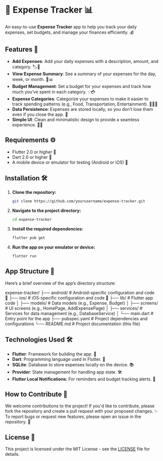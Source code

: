 # 🧾 Expense Tracker 📊
An easy-to-use **Expense Tracker** app to help you track your daily expenses, set budgets, and manage your finances efficiently. 💰

## Features 🌟
- **Add Expenses**: Add your daily expenses with a description, amount, and category. 🏷️💸
- **View Expense Summary**: See a summary of your expenses for the day, week, or month. 📅📊
- **Budget Management**: Set a budget for your expenses and track how much you’ve spent in each category. 💡💳
- **Expense Categories**: Categorize your expenses to make it easier to track spending patterns (e.g., Food, Transportation, Entertainment). 🍕🚗🎉
- **Data Persistence**: Expenses are stored locally, so you don’t lose them even if you close the app. 💾
- **Simple UI**: Clean and minimalistic design to provide a seamless experience. 🎨✨

## Requirements ⚙️
- Flutter 2.0 or higher 🦋
- Dart 2.0 or higher 🦄
- A mobile device or emulator for testing (Android or iOS) 📱

## Installation 🛠️

1. **Clone the repository:**
   ```bash
   git clone https://github.com/yourusername/expense-tracker.git
   ```

2. **Navigate to the project directory:**
   ```bash
   cd expense-tracker
   ```

3. **Install the required dependencies:**
   ```bash
   flutter pub get
   ```

4. **Run the app on your emulator or device:**
   ```bash
   flutter run
   ```

## App Structure 📁
Here’s a brief overview of the app’s directory structure:

expense-tracker/
├── android/               # Android-specific configuration and code 🤖
├── ios/                   # iOS-specific configuration and code 🍏
├── lib/                   # Flutter app code
│   ├── models/            # Data models (e.g., Expense, Budget)
│   ├── screens/           # UI screens (e.g., HomePage, AddExpensePage)
│   ├── services/          # Services for data management (e.g., DatabaseService)
│   └── main.dart          # Entry point for the app
├── pubspec.yaml           # Project dependencies and configurations
└── README.md              # Project documentation (this file)

## Technologies Used 🛠️

- **Flutter**: Framework for building the app. 🦋
- **Dart**: Programming language used in Flutter. 🦄
- **SQLite**: Database to store expenses locally on the device. 📚
- **Provider**: State management for handling app state. 🛠️
- **Flutter Local Notifications**: For reminders and budget tracking alerts. 🔔

## How to Contribute 🤝
We welcome contributions to the project! If you'd like to contribute, please fork the repository and create a pull request with your proposed changes. ✨
To report bugs or request new features, please open an issue in the repository. 🐞

## License 📜
This project is licensed under the MIT License - see the [LICENSE](LICENSE) file for details.
